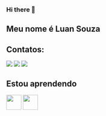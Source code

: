 ### Hi there 👋

## Meu nome é Luan Souza 

## Contatos:

<div>
<a href="https://instagram.com/yngluanzin" target="_blank"><img loading="lazy" src="https://img.shields.io/badge/-Instagram-%23E4405F?style=for-the-badge&logo=instagram&logoColor=white" target="_blank"></a>
<a href = "mailto:luan.souza@friboi.com.br"><img loading="lazy" src="https://img.shields.io/badge/Gmail-D14836?style=for-the-badge&logo=gmail&logoColor=white" target="_blank"></a>
<a href="https://www.linkedin.com/in/luan-souza-a57a23223" target="_blank"><img loading="lazy" src="https://img.shields.io/badge/-LinkedIn-%230077B5?style=for-the-badge&logo=linkedin&logoColor=white" target="_blank"></a>   
</div>


## Estou aprendendo


<img src="https://cdn.jsdelivr.net/gh/devicons/devicon/icons/mysql/mysql-original.svg" width = "40" height= "40" />  <img loading="lazy" src="https://cdn.jsdelivr.net/gh/devicons/devicon/icons/git/git-original.svg" width="40" height="40"/>
        
